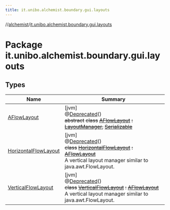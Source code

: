 ```yaml
---
title: it.unibo.alchemist.boundary.gui.layouts
---
```

//[alchemist](../../index.html)/[it.unibo.alchemist.boundary.gui.layouts](index.html)



# Package it.unibo.alchemist.boundary.gui.layouts



## Types


| Name | Summary |
|---|---|
| [AFlowLayout](-a-flow-layout/index.html) | [jvm]<br>@[Deprecated](https://docs.oracle.com/javase/8/docs/api/java/lang/Deprecated.html)()<br>~~abstract~~ ~~class~~ [~~AFlowLayout~~](-a-flow-layout/index.html) ~~:~~ [~~LayoutManager~~](https://docs.oracle.com/javase/8/docs/api/java/awt/LayoutManager.html)~~,~~ [~~Serializable~~](https://docs.oracle.com/javase/8/docs/api/java/io/Serializable.html) |
| [HorizontalFlowLayout](-horizontal-flow-layout/index.html) | [jvm]<br>@[Deprecated](https://docs.oracle.com/javase/8/docs/api/java/lang/Deprecated.html)()<br>~~class~~ [~~HorizontalFlowLayout~~](-horizontal-flow-layout/index.html) ~~:~~ [~~AFlowLayout~~](-a-flow-layout/index.html)<br>A vertical layout manager similar to java.awt.FlowLayout. |
| [VerticalFlowLayout](-vertical-flow-layout/index.html) | [jvm]<br>@[Deprecated](https://docs.oracle.com/javase/8/docs/api/java/lang/Deprecated.html)()<br>~~class~~ [~~VerticalFlowLayout~~](-vertical-flow-layout/index.html) ~~:~~ [~~AFlowLayout~~](-a-flow-layout/index.html)<br>A vertical layout manager similar to java.awt.FlowLayout. |

